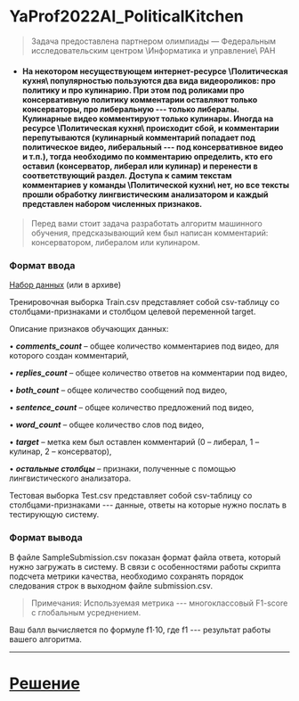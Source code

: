 # YaProf2022AI_PoliticalKitchen 
> Задача предоставлена партнером олимпиады — Федеральным исследовательским центром \Информатика и управление\ РАН

- #### На некотором несуществующем интернет-ресурсе \Политическая кухня\ популярностью пользуются два вида видеороликов: про политику и про кулинарию. При этом под роликами про консервативную политику комментарии оставляют только консерваторы, про либеральную --- только либералы. Кулинарные видео комментируют только кулинары. Иногда на ресурсе \Политическая кухня\ происходит сбой, и комментарии перепутываются (кулинарный комментарий попадает под политическое видео, либеральный --- под консервативное видео и т.п.), тогда необходимо по комментарию определить, кто его оставил (консерватор, либерал или кулинар) и перенести в соответствующий раздел. Доступа к самим текстам комментариев у команды \Политической кухни\ нет, но все тексты прошли обработку лингвистическим анализатором и каждый представлен набором численных признаков.
    
    

> Перед вами стоит задача разработать алгоритм машинного обучения, предсказывающий кем был написан комментарий: консерватором, либералом или кулинаром.

### Формат ввода

[Набор данных](https://disk.yandex.ru/d/9XuZIF8IIAx2fw) (или в архиве)


Тренировочная выборка Train.csv представляет собой csv-таблицу со столбцами-признаками и столбцом целевой переменной target.

Описание признаков обучающих данных:

• ___comments_count___ – общее количество комментариев под видео, для которого создан комментарий,

• ___replies_count___ – общее количество ответов на комментарии под видео,

• ___both_count___ – общее количество сообщений под видео,

• ___sentence_count___ – общее количество предложений под видео,

• ___word_count___ – общее количество слов под видео,

• ___target___ – метка кем был оставлен комментарий (0 – либерал, 1 – кулинар, 2 – консерватор),

• ___остальные столбцы___ – признаки, полученные с помощью лингвистического анализатора.

Тестовая выборка Test.csv представляет собой csv-таблицу со столбцами-признаками --- данные, ответы на которые нужно послать в тестирующую систему.

### Формат вывода
В файле SampleSubmission.csv показан формат файла ответа, который нужно загружать в систему. В связи с особенностями работы скрипта подсчета метрики качества, необходимо сохранять порядок следования строк в выходном файле submission.csv.

> Примечания:
Используемая метрика --- многоклассовый F1-score с глобальным усреднением.

Ваш балл вычисляется по формуле 
f1⋅10, где f1 --- результат работы вашего алгоритма.
______
# [Решение ](politicalKitchen.ipynb)